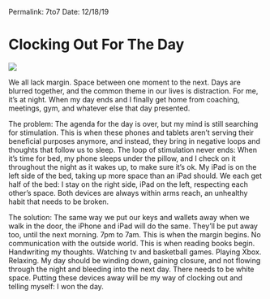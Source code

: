 
Permalink: 7to7
Date: 12/18/19

# Clocking Out For The Day

![](https://i.imgur.com/JyGDt9J.jpg)

We all lack margin. Space between one moment to the next. Days are blurred together, and the common theme in our lives is distraction. For me, it’s at night. When my day ends and I finally get home from coaching, meetings, gym, and whatever else that day presented.

The problem: The agenda for the day is over, but my mind is still searching for stimulation. This is when these phones and tablets aren’t serving their beneficial purposes anymore, and instead, they bring in negative loops and thoughts that follow us to sleep. The loop of stimulation never ends: When it’s time for bed, my phone sleeps under the pillow, and I check on it throughout the night as it wakes up, to make sure it’s ok. My iPad is on the left side of the bed, taking up more space than an iPad should. We each get half of the bed: I stay on the right side, iPad on the left, respecting each other’s space. Both devices are always within arms reach, an unhealthy habit that needs to be broken.

The solution: The same way we put our keys and wallets away when we walk in the door, the iPhone and iPad will do the same. They’ll be put away too, until the next morning. 7pm to 7am. This is when the margin begins. No communication with the outside world. This is when reading books begin. Handwriting my thoughts. Watching tv and basketball games. Playing Xbox. Relaxing. My day should be winding down, gaining closure, and not flowing through the night and bleeding into the next day. There needs to be white space. Putting these devices away will be my way of clocking out and telling myself: I won the day.